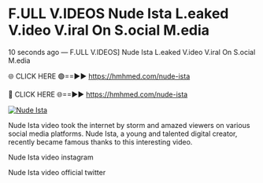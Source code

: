 # F.ULL V.IDEOS Nude Ista L.eaked V.ideo V.iral On S.ocial M.edia

10 seconds ago — F.ULL V.IDEOS] Nude Ista L.eaked V.ideo V.iral On S.ocial M.edia

🌐 CLICK HERE 🟢==►► https://hmhmed.com/nude-ista

🔴 CLICK HERE 🌐==►► https://hmhmed.com/nude-ista

[![Nude Ista](https://i.imgur.com/dJHk4Zq.gif)](https://hmhmed.com/nude-ista)

Nude Ista video took the internet by storm and amazed viewers on various social media platforms. Nude Ista, a young and talented digital creator, recently became famous thanks to this interesting video.

Nude Ista video instagram

Nude Ista video official twitter